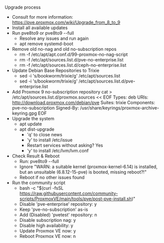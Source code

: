 Upgrade process
- Consult for more information: https://pve.proxmox.com/wiki/Upgrade_from_8_to_9
- Install all available updates
- Run pve8to9 or pve8to9 --full
  - Resolve any issues and run again
  - apt remove systemd-boot
- Remove old no-nag and old no-subscription repos
  - rm -f /etc/apt/apt.conf.d/99-proxmox-no-nag-script
  - rm -f /etc/apt/sources.list.d/pve-no-enterprise.list
  - rm -f /etc/apt/sources.list.d/ceph-no-enterprise.list
- Update Debian Base Repositories to Trixie
  - sed -i 's/bookworm/trixie/g' /etc/apt/sources.list
  - sed -i 's/bookworm/trixie/g' /etc/apt/sources.list.d/pve-enterprise.list
- Add Proxmox 9 no-subscription repository
cat > /etc/apt/sources.list.d/proxmox.sources << EOF
Types: deb
URIs: http://download.proxmox.com/debian/pve
Suites: trixie
Components: pve-no-subscription
Signed-By: /usr/share/keyrings/proxmox-archive-keyring.gpg
EOF
- Upgrade the system
  - apt update
  - apt dist-upgrade
    - 'q' to close news
    - 'y' to install /etc/issue
    - Restart services without asking? Yes
    - 'y' to install /etc/lvm/lvm.conf
- Check Result & Reboot
  - Run: pve8to9 --full
  - Ignore "WARN: a suitable kernel (proxmox-kernel-6.14) is installed, but an unsuitable (6.8.12-15-pve) is booted, missing reboot?!"
  - Reboot if no other issues found
- Run the community script
  - bash -c "$(curl -fsSL https://raw.githubusercontent.com/community-scripts/ProxmoxVE/main/tools/pve/post-pve-install.sh)"
  - Disable 'pve-enterprise' repository: y
  - Keep 'pve-no-subscription' as-is
  - Add (Disabled) 'pvetest' repository: n
  - Disable subscription nag: y
  - Disable high availability: y
  - Update Proxmox VE now: y
  - Reboot Proxmox VE now: n

